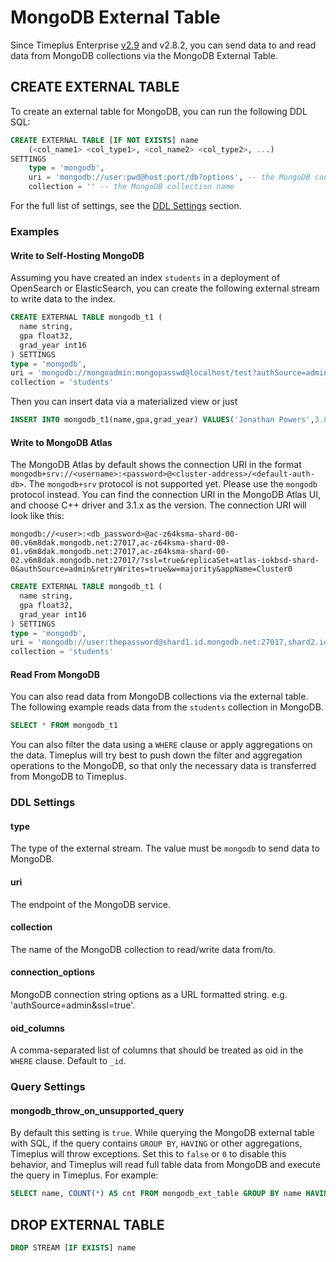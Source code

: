 # MongoDB External Table

Since Timeplus Enterprise [v2.9](/enterprise-v2.9) and v2.8.2, you can send data to and read data from MongoDB collections via the MongoDB External Table.

## CREATE EXTERNAL TABLE

To create an external table for MongoDB, you can run the following DDL SQL:

```sql
CREATE EXTERNAL TABLE [IF NOT EXISTS] name
    (<col_name1> <col_type1>, <col_name2> <col_type2>, ...)
SETTINGS
    type = 'mongodb',
    uri = 'mongodb://user:pwd@host:port/db?options', -- the MongoDB connection URI the external table read/write data from/to
    collection = '' -- the MongoDB collection name
```
For the full list of settings, see the [DDL Settings](#ddl-settings) section.

### Examples

#### Write to Self-Hosting MongoDB
Assuming you have created an index `students` in a deployment of OpenSearch or ElasticSearch, you can create the following external stream to write data to the index.

```sql
CREATE EXTERNAL TABLE mongodb_t1 (
  name string,
  gpa float32,
  grad_year int16
) SETTINGS
type = 'mongodb',
uri = 'mongodb://mongoadmin:mongopasswd@localhost/test?authSource=admin',
collection = 'students'
```

Then you can insert data via a materialized view or just
```sql
INSERT INTO mongodb_t1(name,gpa,grad_year) VALUES('Jonathan Powers',3.85,2025);
```

#### Write to MongoDB Atlas
The MongoDB Atlas by default shows the connection URI in the format `mongodb+srv://<username>:<password>@<cluster-address>/<default-auth-db>`. The `mongodb+srv` protocol is not supported yet. Please use the `mongodb` protocol instead. You can find the connection URI in the MongoDB Atlas UI, and choose C++ driver and 3.1.x as the version. The connection URI will look like this:

```
mongodb://<user>:<db_password>@ac-z64ksma-shard-00-00.v6m8dak.mongodb.net:27017,ac-z64ksma-shard-00-01.v6m8dak.mongodb.net:27017,ac-z64ksma-shard-00-02.v6m8dak.mongodb.net:27017/?ssl=true&replicaSet=atlas-iokbsd-shard-0&authSource=admin&retryWrites=true&w=majority&appName=Cluster0
```

```sql
CREATE EXTERNAL TABLE mongodb_t1 (
  name string,
  gpa float32,
  grad_year int16
) SETTINGS
type = 'mongodb',
uri = 'mongodb://user:thepassword@shard1.id.mongodb.net:27017,shard2.id.mongodb.net:27017,shard3.id.mongodb.net:27017/testdb?ssl=true&replicaSet=setname&authSource=admin&retryWrites=true&w=majority&appName=appName',
collection = 'students'
```

#### Read From MongoDB
You can also read data from MongoDB collections via the external table. The following example reads data from the `students` collection in MongoDB.

```sql
SELECT * FROM mongodb_t1
```
You can also filter the data using a `WHERE` clause or apply aggregations on the data. Timeplus will try best to push down the filter and aggregation operations to the MongoDB, so that only the necessary data is transferred from MongoDB to Timeplus.
### DDL Settings

#### type
The type of the external stream. The value must be `mongodb` to send data to MongoDB.

#### uri
The endpoint of the MongoDB service.

#### collection
The name of the MongoDB collection to read/write data from/to.

#### connection_options
MongoDB connection string options as a URL formatted string. e.g. 'authSource=admin&ssl=true'.

#### oid_columns
A comma-separated list of columns that should be treated as oid in the `WHERE` clause. Default to `_id`.

### Query Settings

#### mongodb_throw_on_unsupported_query
By default this setting is `true`. While querying the MongoDB external table with SQL, if the query contains `GROUP BY`, `HAVING` or other aggregations, Timeplus will throw exceptions. Set this to `false` or `0` to disable this behavior, and Timeplus will read full table data from MongoDB and execute the query in Timeplus. For example:
```sql
SELECT name, COUNT(*) AS cnt FROM mongodb_ext_table GROUP BY name HAVING cnt >5 SETTINGS mongodb_throw_on_unsupported_query = false;
```

## DROP EXTERNAL TABLE

```sql
DROP STREAM [IF EXISTS] name
```
